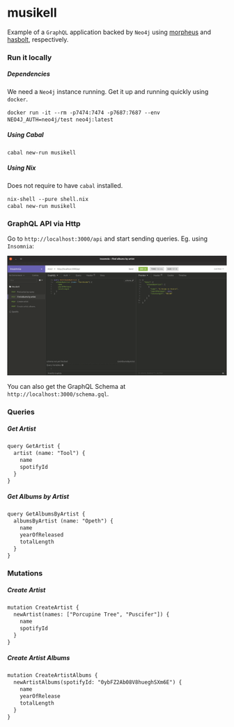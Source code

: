 musikell
========

Example of a `GraphQL` application backed by `Neo4j` using [morpheus](https://morpheusgraphql.com/) and [hasbolt](https://hackage.haskell.org/package/hasbolt), respectively.


### Run it locally

##### Dependencies

We need a `Neo4j` instance running. Get it up and running quickly using `docker`.

```
docker run -it --rm -p7474:7474 -p7687:7687 --env NEO4J_AUTH=neo4j/test neo4j:latest
```

##### Using Cabal

```
cabal new-run musikell
```

##### Using Nix

Does not require to have `cabal` installed.

```
nix-shell --pure shell.nix
cabal new-run musikell
```

### GraphQL API via Http

Go to `http://localhost:3000/api` and start sending queries. Eg. using `Insomnia`:

![insomnia](insomnia.png)

You can also get the GraphQL Schema at `http://localhost:3000/schema.gql`.

### Queries

##### Get Artist

```
query GetArtist {
  artist (name: "Tool") {
    name
    spotifyId
  }
}
```

##### Get Albums by Artist

```
query GetAlbumsByArtist {
  albumsByArtist (name: "Opeth") {
    name
    yearOfReleased
    totalLength
  }
}
```

### Mutations

##### Create Artist

```
mutation CreateArtist {
  newArtist(names: ["Porcupine Tree", "Puscifer"]) {
    name
    spotifyId
  }
}
```

##### Create Artist Albums

```
mutation CreateArtistAlbums {
  newArtistAlbums(spotifyId: "0ybFZ2Ab08V8hueghSXm6E") {
    name
    yearOfRelease
    totalLength
  }
}
```

